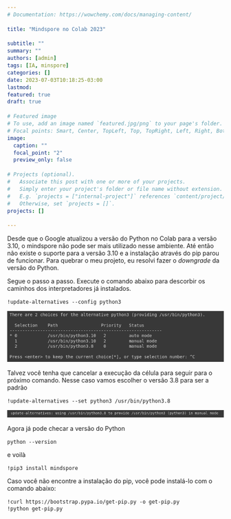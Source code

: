 ```yaml
---
# Documentation: https://wowchemy.com/docs/managing-content/

title: "Mindspore no Colab 2023"

subtitle: ""
summary: ""
authors: [admin]
tags: [IA, minspore]
categories: []
date: 2023-07-03T10:18:25-03:00
lastmod:
featured: true
draft: true

# Featured image
# To use, add an image named `featured.jpg/png` to your page's folder.
# Focal points: Smart, Center, TopLeft, Top, TopRight, Left, Right, BottomLeft, Bottom, BottomRight.
image:
  caption: ""
  focal_point: "2"
  preview_only: false

# Projects (optional).
#   Associate this post with one or more of your projects.
#   Simply enter your project's folder or file name without extension.
#   E.g. `projects = ["internal-project"]` references `content/project/deep-learning/index.md`.
#   Otherwise, set `projects = []`.
projects: []

---
```



Desde que o Google atualizou a versão do Python no Colab para a versão 3.10, o mindspore não pode ser mais utilizado nesse ambiente. 
Até então não existe o suporte para a versão 3.10 e a instalação através do pip parou de funcionar. 
Para quebrar o meu projeto, eu resolvi fazer o *downgrade* da versão do Python. 

Segue o passo a passo. 
Execute o comando abaixo para descorbir os caminhos dos interpretadores já instalados. 

```
!update-alternatives --config python3
```

![png](alternatives-config.png)

Talvez você tenha que cancelar a execução da célula para seguir para o próximo comando. 
Nesse caso vamos escolher o versão 3.8 para ser a padrão

```
!update-alternatives --set python3 /usr/bin/python3.8
```

![png](alternatives-set.png)


Agora já pode checar a versão do Python
```
python --version
```

e voilà

```
!pip3 install mindspore
```


Caso você não encontre a instalação do pip, você pode instalá-lo com o comando abaixo: 

```
!curl https://bootstrap.pypa.io/get-pip.py -o get-pip.py
!python get-pip.py
```